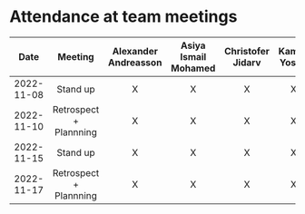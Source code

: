 # Attendance at team meetings

| Date | Meeting |   Alexander Andreasson	|   Asiya Ismail Mohamed	|   Christofer Jidarv	|   Kamila Yosofi	|   Mohammad Zandkarimi	|  Simon Arvidsson	|
|:-:	|:-----:|:-----:|:-----:|:-----:|:-----:|:-----:|:-----:|
|   2022-11-08 | Stand up	|   X	|   X	|   X	|   X	|   X	|   X	|
|   2022-11-10 | Retrospect + Plannning	|   X	|   X	|   X	|   X	|   X	|   X	|
|   2022-11-15 | Stand up	|   X	|   X	|   X	|   X	|   X	|   X	|
|   2022-11-17 | Retrospect + Plannning	|   X	|   X	|   X	|   X	|   X	|   X	|
